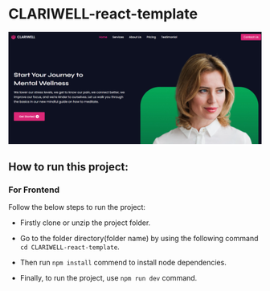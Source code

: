 # CLARIWELL-react-template
![](/src/assets/new_image1.png)

## How to run this project:

### For Frontend 
Follow the below steps to run the project: 
- Firstly clone or unzip the project folder.
* Go to the folder directory(folder name) by using the following command ``` cd CLARIWELL-react-template ```.
+ Then run `` npm install `` commend to install node dependencies.
- Finally, to run the project, use ``npm run dev`` command.

